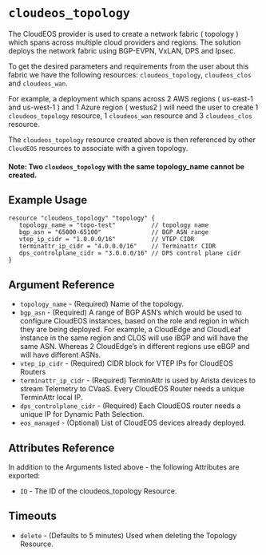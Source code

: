 # `cloudeos_topology`

The CloudEOS provider is used to create a network fabric ( topology ) which spans across multiple
cloud providers and regions. The solution deploys the network fabric using BGP-EVPN, VxLAN, DPS and Ipsec.

To get the desired parameters and requirements from the user about this fabric we have the following
resources: `cloudeos_topology`, `cloudeos_clos` and `cloudeos_wan`.

For example, a deployment which spans across 2 AWS regions ( us-east-1 and us-west-1 )
and 1 Azure region ( westus2 ) will need the user to create 1 `cloudeos_topology` resource,
1 `cloudeos_wan` resource and 3 `cloudeos_clos` resource.

The `cloudeos_topology` resource created above is then referenced by other `CloudEOS` resources to associate with
a given topology.

#### Note: Two `cloudeos_topology` with the same topology_name cannot be created.

## Example Usage

```hcl
resource "cloudeos_topology" "topology" {
   topology_name = "topo-test"          // topology name
   bgp_asn = "65000-65100"              // BGP ASN range
   vtep_ip_cidr = "1.0.0.0/16"          // VTEP CIDR
   terminattr_ip_cidr = "4.0.0.0/16"    // Terminattr CIDR
   dps_controlplane_cidr = "3.0.0.0/16" // DPS control plane cidr
}
```

## Argument Reference

* `topology_name` - (Required) Name of the topology.
* `bgp_asn` - (Required) A range of BGP ASN’s which would be used to configure CloudEOS instances,
    based on the role and region in which they are being deployed. For example, a CloudEdge and CloudLeaf
    instance in the same region and CLOS will use iBGP and will have the same ASN. Whereas 2 CloudEdge’s
    in different regions use eBGP and will have different ASNs.
* `vtep_ip_cidr` - (Required) CIDR block for VTEP IPs for CloudEOS Routers
* `terminattr_ip_cidr` - (Required) TerminAttr is used by Arista devices to stream Telemetry to CVaaS.
    Every CloudEOS Router needs a unique TerminAttr local IP.
* `dps_controlplane_cidr` - (Required) Each CloudEOS router needs a unique IP for Dynamic Path Selection.
* `eos_managed` - (Optional) List of CloudEOS devices already deployed.

## Attributes Reference

In addition to the Arguments listed above - the following Attributes are exported:

* `ID` - The ID of the cloudeos_topology Resource.

## Timeouts

* `delete` - (Defaults to 5 minutes) Used when deleting the Topology Resource.
